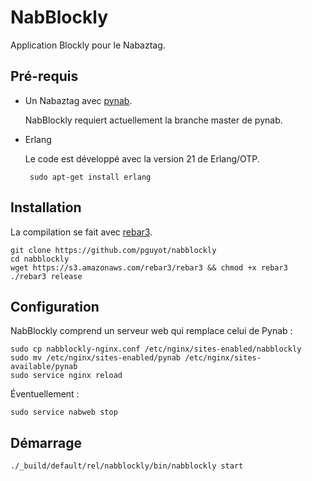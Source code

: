 NabBlockly
=====

Application Blockly pour le Nabaztag.

Pré-requis
-----

 * Un Nabaztag avec [pynab](https://github.com/nabaztag2018/pynab).
 
    NabBlockly requiert actuellement la branche master de pynab.

 * Erlang
 
    Le code est développé avec la version 21 de Erlang/OTP.
    
        sudo apt-get install erlang
    

Installation
-----

La compilation se fait avec [rebar3](http://github.com/erlang/rebar3).

    git clone https://github.com/pguyot/nabblockly
    cd nabblockly
    wget https://s3.amazonaws.com/rebar3/rebar3 && chmod +x rebar3
    ./rebar3 release

Configuration
-----

NabBlockly comprend un serveur web qui remplace celui de Pynab :

    sudo cp nabblockly-nginx.conf /etc/nginx/sites-enabled/nabblockly
    sudo mv /etc/nginx/sites-enabled/pynab /etc/nginx/sites-available/pynab
    sudo service nginx reload

Éventuellement :

    sudo service nabweb stop

Démarrage
-----

    ./_build/default/rel/nabblockly/bin/nabblockly start
